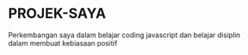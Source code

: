 # PROJEK-SAYA
Perkembangan saya dalam belajar coding javascript dan belajar disiplin dalam membuat kebiasaan positif
